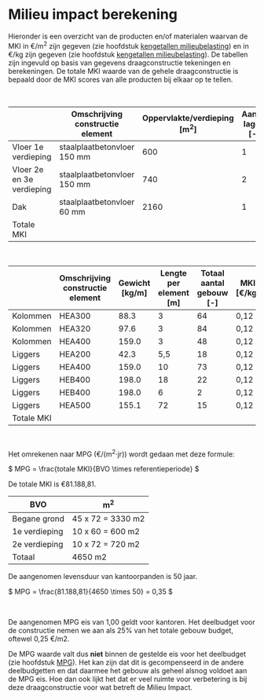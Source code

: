 # Milieu impact berekening


Hieronder is een overzicht van de producten en/of materialen waarvan de MKI in €/m<sup>2</sup> zijn gegeven (zie hoofdstuk [kengetallen milieubelasting](../../basis_gegevens/kengetallen_milieubelasting/kengetallen_milieubelasting_intro)) en in €/kg zijn gegeven (zie hoofdstuk [kengetallen milieubelasting](../../basis_gegevens/kengetallen_milieubelasting/kengetallen_milieubelasting_intro)).
De tabellen zijn ingevuld op basis van gegevens draagconstructie tekeningen en berekeningen. De totale MKI waarde van de gehele draagconstructie is bepaald door de MKI scores van alle producten bij elkaar op te tellen. 

<br>

|   | Omschrijving constructie element | Oppervlakte/verdieping [m<sup>2</sup>] | Aantal lagen [-] | MKI [€/m<sup>2</sup>] | Totale MKI [€] | % totaal |
|---|---|---|---|---|---|---|
| Vloer 1e verdieping       | staalplaatbetonvloer 150 mm | 600  | 1 | 9,92 | 5.952,00  | 7,33  |
| Vloer 2e en 3e verdieping | staalplaatbetonvloer 150 mm | 740  | 2 | 9,92 | 14.681,60 | 18,08 |
| Dak                       | staalplaatbetonvloer 60 mm  | 2160 | 1 | 3,97 | 8.575,00  | 10,56 |
| Totale MKI                |                             |      |   |      | 26.208,60 | 32,28 |

<br>

|   | Omschrijving constructie element | Gewicht [kg/m] | Lengte per element [m] | Totaal aantal gebouw [-] | MKI [€/kg] | Totale MKI [€] | % totaal |
|---|---|---|---|---|---|---|---|
| Kolommen  | HEA300 | 88.3  | 3   | 64 | 0,12 | 2.043,43  | 2,51  |
| Kolommen  | HEA320 | 97.6  | 3   | 84 | 0,12 | 2.951,42  | 3,64  |
| Kolommen  | HEA400 | 159.0 | 3   | 48 | 0,12 | 2.747,52  | 3,38  |
| Liggers   | HEA200 | 42.3  | 5,5 | 18 | 0,12 | 514,40    | 0,63  |
| Liggers   | HEA400 | 159.0 | 10  | 73 | 0,12 | 13.928,40 | 17,16 |
| Liggers   | HEB400 | 198.0 | 18  | 22 | 0,12 | 9.408,96  | 11,59 |
| Liggers   | HEB400 | 198.0 | 6   | 2  | 0,12 | 285,12    | 0,35  |
| Liggers   | HEA500 | 155.1 | 72  | 15 | 0,12 | 20.100,96 | 24,76 |
| Totale MKI|        |       |     |    |      | 51.980,21 | 64,02 |

<br>

Het omrekenen naar MPG (€/(m<sup>2</sup>⋅jr)) wordt gedaan met deze formule:

$
MPG = \frac{totale MKI}{BVO \times referentieperiode}
$

De totale MKI is €81.188,81.

| BVO | m<sup>2</sup> |
|---|---|
| Begane grond  | 45 x 72 = 3330 m2 |
| 1e verdieping | 10 x 60 = 600 m2 |
| 2e verdieping | 10 x 72 = 720 m2 |
| Totaal        | 4650 m2 |


De aangenomen levensduur van kantoorpanden is 50 jaar. 

$
MPG = \frac{81.188,81}{4650 \times 50} = 0,35
$

<br>

De aangenomen MPG eis van 1,00 geldt voor kantoren. Het deelbudget voor de constructie nemen we aan als 25% van het totale gebouw budget, oftewel 0,25 €/m2.

De MPG waarde valt dus **niet** binnen de gestelde eis voor het deelbudget (zie hoofdstuk [MPG](../milieuimpact/mpg.md)). Het kan zijn dat dit is gecompenseerd in de andere deelbudgetten en dat daarmee het gebouw als geheel alsnog voldoet aan de MPG eis. Hoe dan ook lijkt het dat er veel ruimte voor verbetering is bij deze draagconstructie voor wat betreft de Milieu Impact.
